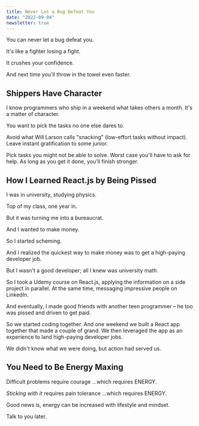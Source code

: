 ```yaml
---
title: Never Let a Bug Defeat You
date: "2022-09-04"
newsletter: true
---
```


You can never let a bug defeat you.

It's like a fighter losing a fight.

It crushes your confidence.

And next time you'll throw in the towel even faster.

## Shippers Have Character

I know programmers who ship in a weekend what takes others a month. It's a matter of character.

You want to pick the tasks no one else dares to.

Avoid what Will Larson calls "snacking" (low-effort tasks without impact). Leave instant gratification to some junior.

Pick tasks you might not be able to solve. Worst case you'll have to ask for help. As long as you get it done, you'll finish stronger.

## How I Learned React.js by Being Pissed

I was in university, studying physics.

Top of my class, one year in.

But it was turning me into a bureaucrat.

And I wanted to make money.

So I started scheming.

And I realized the quickest way to make money was to get a high-paying developer job.

But I wasn't a good developer; all I knew was university math.

So I took a Udemy course on React.js, applying the information on a side project in parallel. At the same time, messaging impressive people on LinkedIn.

And eventually, I made good friends with another teen programmer – he too was pissed and driven to get paid.

So we started coding together. And one weekend we built a React app together that made a couple of grand. We then leveraged the app as an experience to land high-paying developer jobs.

We didn't know what we were doing, but action had served us.

## You Need to Be Energy Maxing

Difficult problems require courage ...which requires ENERGY.

*Sticking with it* requires pain tolerance ...which requires ENERGY.

Good news is, energy can be increased with lifestyle and mindset.

Talk to you later.
